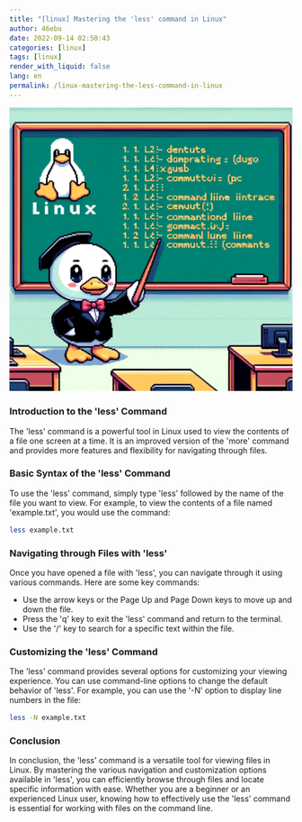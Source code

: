 ```yaml
---
title: "[linux] Mastering the 'less' command in Linux"
author: 46ebu
date: 2022-09-14 02:50:43 
categories: [linux]
tags: [linux]
render_with_liquid: false
lang: en
permalink: /linux-mastering-the-less-command-in-linux
---
```


![Intro](/assets/img/post/linux.png)
### Introduction to the 'less' Command
The 'less' command is a powerful tool in Linux used to view the contents of a file one screen at a time. It is an improved version of the 'more' command and provides more features and flexibility for navigating through files.

### Basic Syntax of the 'less' Command
To use the 'less' command, simply type 'less' followed by the name of the file you want to view. For example, to view the contents of a file named 'example.txt', you would use the command:
```bash
less example.txt
```

### Navigating through Files with 'less'
Once you have opened a file with 'less', you can navigate through it using various commands. Here are some key commands:
- Use the arrow keys or the Page Up and Page Down keys to move up and down the file.
- Press the 'q' key to exit the 'less' command and return to the terminal.
- Use the '/' key to search for a specific text within the file.

### Customizing the 'less' Command
The 'less' command provides several options for customizing your viewing experience. You can use command-line options to change the default behavior of 'less'. For example, you can use the '-N' option to display line numbers in the file:
```bash
less -N example.txt
```

### Conclusion
In conclusion, the 'less' command is a versatile tool for viewing files in Linux. By mastering the various navigation and customization options available in 'less', you can efficiently browse through files and locate specific information with ease. Whether you are a beginner or an experienced Linux user, knowing how to effectively use the 'less' command is essential for working with files on the command line.